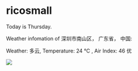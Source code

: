 # ricosmall

Today is Thursday.

Weather infomation of 深圳市南山区， 广东省， 中国: 

Weather: 多云, Temperature: 24 ℃ , Air Index: 46 优

<img src="https://github-readme-stats.vercel.app/api?username=ricosmall&show_icons=true" />
